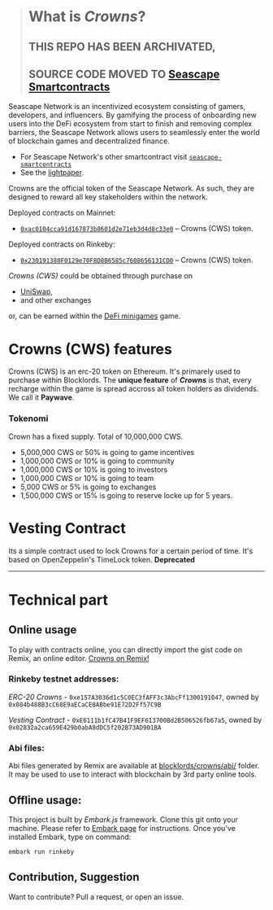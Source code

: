 > # What is *Crowns*?
> ## THIS REPO HAS BEEN ARCHIVATED, 
> ## SOURCE CODE MOVED TO [Seascape Smartcontracts](https://github.com/blocklords/seascape-smartcontracts)

Seascape Network is an incentivized ecosystem consisting of gamers, developers, and influencers. By gamifying the process of onboarding new users into the DeFi ecosystem from start to finish and removing complex barriers, the Seascape Network allows users to seamlessly enter the world of blockchain games and decentralized finance. 

* For Seascape Network's other smartcontract visit [`seascape-smartcontracts`](https://github.com/blocklords/seascape-smartcontracts)
* See the [lightpaper](http://oss.seascape.network/Seascape_lightpaper.pdf).

Crowns are the official token of the Seascape Network. As such, they are designed to reward all key stakeholders within the network.


Deployed contracts on Mainnet:
- [`0xac0104cca91d167873b8601d2e71eb3d4d8c33e0`](https://etherscan.io/token/0xac0104cca91d167873b8601d2e71eb3d4d8c33e0) &ndash; Crowns (CWS) token.

Deployed contracts on Rinkeby:
- [`0x230191380F0129e70F8D8B6585c7608656131CD0`](https://rinkeby.etherscan.io/token/0x230191380F0129e70F8D8B6585c7608656131CD0) &ndash; Crowns (CWS) token.

*Crowns (CWS)* could be obtained through purchase on
- [UniSwap](https://uniswap.org), 
- and other exchanges 

or, can be earned within the [DeFi minigames](https://game.seascape.network/) game.

# Crowns (CWS) features

Crowns (CWS) is an erc-20 token on Ethereum. It's primarely used to purchase within Blocklords. The **unique feature** of ***Crowns*** is that, every recharge within the game is spread accross all token holders as dividends. We call it **Paywave**.

### Tokenomi
Crown has a fixed supply. Total of 10,000,000 CWS.
* 5,000,000 CWS or 50% is going to game incentives
* 1,000,000 CWS or 10% is going to community
* 1,000,000 CWS or 10% is going to investors
* 1,000,000 CWS or 10% is going to team
* 5,000 CWS or 5% is going to exchanges
* 1,500,000 CWS or 15% is going to reserve locke up for 5 years.

# Vesting Contract
Its a simple contract used to lock Crowns for a certain period of time. It's based on OpenZeppelin's TimeLock token.
**Deprecated**

---

# Technical part
## Online usage
To play with contracts online, you can directly import the gist code on Remix, an online editor.
[Crowns on Remix!](https://remix.ethereum.org/#version=soljson-v0.6.7+commit.b8d736ae.js&optimize=false&gist=4f896fa3b55d8dcedb64ef67dc1349b5)

### Rinkeby testnet addresses:
*ERC-20 Crowns* - `0xe157A3036d1c5C0EC3fAFF3c3AbcFf1300191047`, owned by `0x084b488B3cC68E9aECaCE8ABbe91E72D2Ff57C9B`

*Vesting Contract* - `0xE6111b1fC47B41F9EF613700Bd2B506526fb67a5`, owned by `0x02832a2ca659E429b0abA8dDC5f202B73AD901BA`

### Abi files:
Abi files generated by Remix are available at [blocklords/crowns/abi/](https://github.com/blocklords/crowns/tree/master/abi) folder.
It may be used to use to interact with blockchain by 3rd party online tools.

## Offline usage:
This project is built by *Embark.js* framework. Clone this git onto your machine. Please refer to [Embark page](https://github.com/embarklabs/embark) for instructions.
Once you've installed Embark, type on command:
```sh
embark run rinkeby
```

## Contribution, Suggestion

Want to contribute? Pull a request, or open an issue.
